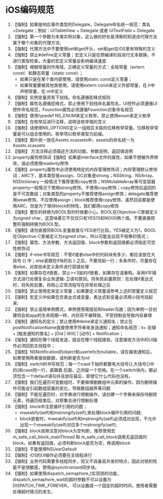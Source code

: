 # iOS编码规范

1. 【强制】如果是响应事件类型的Delegate，Delegate命名统一规范：类名+Delegate；例如：UITableView + Delegate  或者  UITextField + Delegate
2. 【强制】第一个参数为本类实例对象，这么做的好处是清晰的知道该代理方法属于哪个对象的代理方法;
3. 【强制】代理方法中不要使用set和get开头，set和get在iOS里有特殊的含义
4. 【强制】禁止#define定义常量；宏定义只是在预编译阶段进行文本替换，不进行类型检查，大量的宏定义常量会影响编译速度
5. 【强制】根据常量的作用域，正确定义常量的方式：全局常量（extern const）和静态常量（static const）；
   * 如果只是在某个类内部使用，请使用static const定义常量；
   * 如果常量要被其他类使用，请使用extern const来定义外部常量，在.h中声明常量，在.m中定义
6. 【强制】实例变量具有下划线。命名遵循驼峰式规则
7. 【强制】属性名遵循驼峰式，禁止使用下划线命名属性名，UI控件必须遵循UI控件命名规范，Founction属性必须遵循Founction对象命名规范
8. 【强制】使用typedef NS_ENUM来定义枚举，禁止使用enum来定义枚举
9. 【强制】在枚举后进行注释，说明该枚举值的含义
10. 【强制】请使用NS_OPTIONS定义一组相互关联的位移枚举常量。位移枚举常量是可以组合使用的。枚举项以枚举类型为前缀。
11. 【强制】图片统一放在Assets.xcassets中，assets的命名统一为Assets.xcassets
12. 【强制】 方法注释必须描述方法的功能、参数说明、返回值说明
13. property属性修饰词【强制】如果是interface文件的属性，如果不想被外界修改，请必须使用readonly修饰
14. 【强制】property属性中必须使用特定的内存管理修饰词；内存管理默认修饰词：ARC下，基本类型是assign、OC对象是strong；NSString、NSArray、NSDictionary 一般情况下推荐使用copy修饰；NSMutableArray等可变容器property一般情况下使用strong修饰，不使用copy修饰；copy修饰后返回的是不可变数组；对象类型的property不推荐使用assign修饰；delegate推荐使用weak修饰，不应使用assign；block推荐使用copy修饰，虽然目前都是使用ARC，但是为了保持block的特性，我们都用copy修饰
15. 【强制】整形的转换为BOOL型的时候要小心。BOOL在Objective-C里被定义为signed char，这意味着它不仅仅只有YES(1)和NO(0)两个值。不要直接把整形强制转换为BOOL型。
16. 【强制】请勿直接将BOOL变量直接与YES进行比较。YES被定义为1，BOOL在Objective-C里被定义为signed char，所以可能会出现不相等的情况；
17. 【强制】属性、方法参数、方法返回值、block参数和返回值都必须指定可空性修饰词
18. 【强制】if-else书写规范：不管if或者else中的代码块有多少，都应该放在大括号 {} 中；else紧跟在if块的右 } 之后，不要另起一行；多条件时，尽量存在有else，对其他未定义条件进行容错处理
19. 【强制】如果存在if嵌套，禁止>=3层的if嵌套，如果存在请重构。采用if平铺方式进行处理复杂业务逻辑-卫语句原则。将失败前置原则：在处理if表达式时，将失败前置，将核心正常流程写在异常处理之后
20. 【强制】禁止使用宏来定义常量；如果要定义常量请参考上述的常量定义规范
21. 【强制】宏定义中如果包含表达式或变量，表达式和变量必须用小括号括起来;
22. 【强制】禁止滥用单例模式，单例使用需提前和leader沟通；因为单例一旦创建将会和app的生命周期一样，内存将不被释放，不受控制会导致内存暴增
23. 【强制】通知名的定义；禁止使用#deine来定义通知名；禁止在postNotificationName直接使用字符串来发送通知；通知命名规范：k+ 前缀 + [触发通知的类名] + [Did | Will] | [动作] + Notification；
24. 【强制】通知在哪个线程发送，就会在哪个线程接收，注意接收方法中的UI操作必须回到主线程中；
25. 【强制】NSNotification的object和userInfo为nullable，请在接收通知后，如果使用两者接收数据，请判断是否为nil
26. 【强制】switch的书写规范；每一个case下始终都要有大括号{},大括号{}中的{和case同一行，紧跟着:后面，之间留一个空格。在一个switch块内，都必须包含一个default语句并且放在最后，即使它什么代码也没有。
27. 【强制】我们在遍历可变数组时，不要做增删数组中元素的操作。因为删除操作可能会引起数组容量的变化，导致数组越界等问题
28. 【强制】不能在遍历时，对字典进行增删操作，请创建一个字典来保存待删除元素，待遍历结束后，对原集合进行增删处理
29. 【强制】block中注意循环引用的问题；
    * mweakify(self)和mstrongify(self);来处理block循环引用的问题;
    * block嵌套时，mweakify(self)和mstrongify(self)必须成对出现，不允许出现一个mweakify(self)对应多个mstrongify(self);
30. 【强制】block调用注意对block为空判断，推荐使用宏m_safe_call_block_mainThread 和 m_safe_call_block调用无返回值的block，如果有返回值，必须判断block是否为空，再调用block
31. 【强制】不能使用NSUserDefault
32. 【强制】iOS的UI操作必须要在主线程进行
33. 【强制】业务代码需要多线程同步，但又不具备高并发的特点，因此对锁的性能不是很敏感，使用@synchronized同步块。
34. 【强制】如果使用dispatch_semaphore_t实现锁的功能，dispatch_semaphore_wait的超时参数不可以设置为DISPATCH_TIME_FOREVER，
可以设置成一个固定的超时时间，使用者需要处理超时情况的发生。



